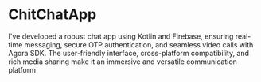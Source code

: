 # ChitChatApp
I've developed a robust chat app using Kotlin and Firebase, ensuring real-time messaging, secure OTP authentication, and seamless video calls with Agora SDK. The user-friendly interface, cross-platform compatibility, and rich media sharing make it an immersive and versatile communication platform

